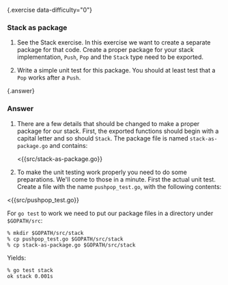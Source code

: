 {.exercise data-difficulty="0"}
### Stack as package

1. See the Stack exercise. In this exercise we want to create a separate package
   for that code. Create a proper package for your stack implementation, `Push`,
   `Pop` and the `Stack` type need to be exported.

2. Write a simple unit test for this package.
 You should at least test that a `Pop` works after a `Push`.


{.answer}
### Answer
1. There are a few details that should be changed to make a proper package
 for our stack. First, the exported functions should begin with a capital
 letter and so should `Stack`. The package file is named `stack-as-package.go`
 and contains:

    <{{src/stack-as-package.go}}

2. To make the unit testing work properly you need to do some
 preparations. We'll come to those in a minute. First the actual unit test.
 Create a file with the name `pushpop_test.go`, with the following contents:

 <{{src/pushpop_test.go}}

For `go test` to work we need to put our package files in a directory
under `$GOPATH/src`:

    % mkdir $GOPATH/src/stack
    % cp pushpop_test.go $GOPATH/src/stack
    % cp stack-as-package.go $GOPATH/src/stack

Yields:

    % go test stack
    ok stack 0.001s
